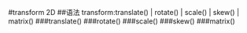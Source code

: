 #transform 2D
##语法  transform:translate() | rotate() | scale() | skew() | matrix() 
###translate()
###rotate()
###scale() 
###skew()
###matrix()
